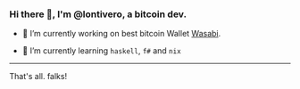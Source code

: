 ### Hi there 👋, I'm @lontivero, a bitcoin dev.

- 🔭 I’m currently working on best bitcoin Wallet [Wasabi](https://github.com/zkSNACKs/WalletWasabi).

- 🌱 I’m currently learning `haskell`, `f#` and `nix` 

---

That's all. falks!
